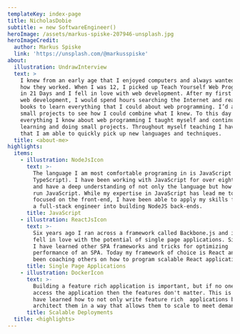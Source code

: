 ```yaml
---
templateKey: index-page
title: NicholasDobie
subtitle: = new SoftwareEngineer()
heroImage: /assets/markus-spiske-207946-unsplash.jpg
heroImageCredit:
  author: Markus Spiske
  link: 'https://unsplash.com/@markusspiske'
about:
  illustration: UndrawInterview
  text: >
    I knew from an early age that I enjoyed computers and always wanted to know
    how they worked. When I was 12, I picked up Teach Yourself Web Programming
    in 21 Days and I fell in love with web development. After my first taste of
    web development, I would spend hours searching the Internet and reading
    books to learn everything that I could about web programming. I’d also do
    small projects to see how I could combine what I knew. To this day
    everything I know about web programming I taught myself and continue to keep
    learning and doing small projects. Throughout myself teaching I have found
    that I am able to quickly pick up new languages and techniques.
  title: <about-me>
highlights:
  items:
    - illustration: NodeJsIcon
      text: >-
        The language I am most comfortable programing in is JavaScript (and
        TypeScript). I have been working with JavaScript for over eight years
        and have a deep understanding of not only the language but how browsers
        run JavaScript. While my expertise in JavaScript has lead me to be more
        focused on the front-end, I have been able to apply my skills from being
        a full-stack engineer into building NodeJS back-ends.
      title: JavaScript
    - illustration: ReactJsIcon
      text: >-
        Six years ago I ran across a framework called Backbone.js and instantly
        fell in love with the potential of single page applications. Since then
        I have learned other SPA frameworks and tricks for optimizing
        performance of an SPA. Today my framework of choice is React and have
        been coaching others on how to program scalable React applications.
      title: Single Page Applications
    - illustration: DockerIcon
      text: >-
        Building a feature rich application is important, but if no one can
        access the application then the features don't matter. This is why I
        have learned how to not only write feature rich  applications but
        architect them in a way that allows them to scale to meet demands.
      title: Scalable Deployments
  title: <highlights>
---
```


